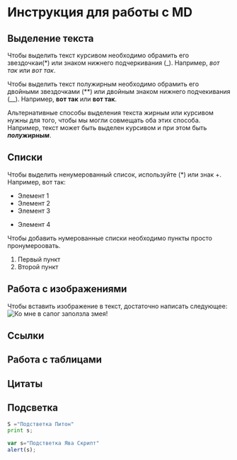 # Инструкция для работы с MD

## Выделение текста

Чтобы выделить текст курсивом необходимо обрамить его звездочкаи(*) или знаком нижнего подчеркивания (_). Например, *вот так* или _вот так_.

Чтобы выделить текст полужирным необходимо обрамить его двойными звездочками (**) или двойным знаком нижнего подчекивания (__).
 Например, **вот так** или __вот так__.

 Альтернативные способы выделения текста жирным или курсивом нужны для того, чтобы мы могли совмещать оба этих способа. Например, текст может быть выделен курсивом и при этом быть
_**полужирным**_.

## Списки
Чтобы выделить ненумерованный список, используйте (*) или знак +. Например, вот так:
* Элемент 1
* Элемент 2
* Элемент 3
+ Элемент 4


Чтобы добавить нумерованные списки необходимо пункты просто пронумероовать.
1. Первый пункт
2. Второй пункт

## Работа с изображениями
Чтобы вставить изображение в текст, достаточно написать следующее:
![Ко мне в сапог заползла змея!](images.jfif)

## Ссылки

## Работа с таблицами

## Цитаты

## Подсветка
```Python
S ="Подстветка Питон"
print s; 
```
```javascript
var s="Подстветка Ява Скрипт"
alert(s);
```
